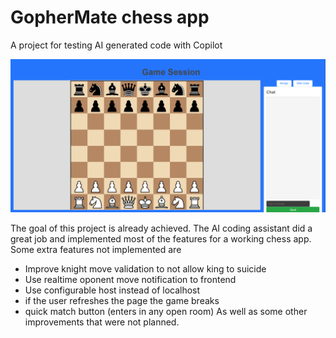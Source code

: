 # GopherMate chess app
A project for testing AI generated code with Copilot

![Screenshot of GopherMate](repository/print.PNG)

The goal of this project is already achieved. The AI coding assistant did a great job and implemented most of the features for a working chess app.
Some extra features not implemented are
- Improve knight move validation to not allow king to suicide
- Use realtime oponent move notification to frontend
- Use configurable host instead of localhost
- if the user refreshes the page the game breaks
- quick match button (enters in any open room)
As well as some other improvements that were not planned.
